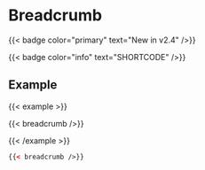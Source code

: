 # Breadcrumb

{{< badge color="primary" text="New in v2.4" />}}

{{< badge color="info" text="SHORTCODE" />}}

## Example

{{< example >}}

{{< breadcrumb />}}

{{< /example >}}

```xml
{{< breadcrumb />}}
```
